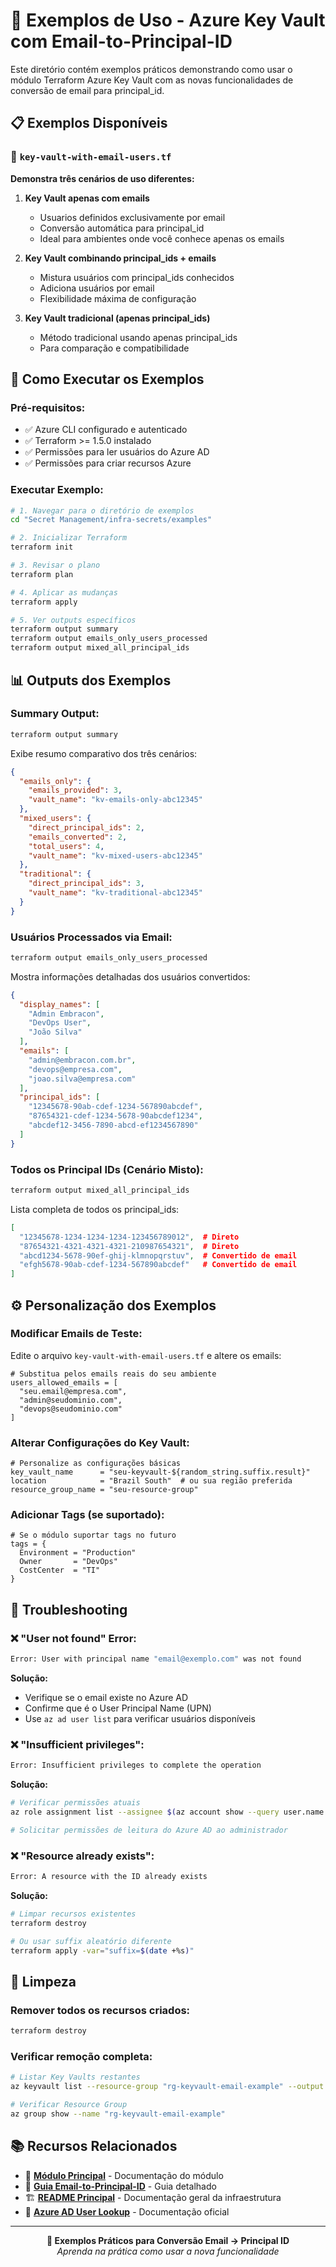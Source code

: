 # 📁 Exemplos de Uso - Azure Key Vault com Email-to-Principal-ID

Este diretório contém exemplos práticos demonstrando como usar o módulo Terraform Azure Key Vault com as novas funcionalidades de conversão de email para principal_id.

## 📋 Exemplos Disponíveis

### 🔹 `key-vault-with-email-users.tf`
**Demonstra três cenários de uso diferentes:**

1. **Key Vault apenas com emails**
   - Usuarios definidos exclusivamente por email
   - Conversão automática para principal_id
   - Ideal para ambientes onde você conhece apenas os emails

2. **Key Vault combinando principal_ids + emails**
   - Mistura usuários com principal_ids conhecidos
   - Adiciona usuários por email
   - Flexibilidade máxima de configuração

3. **Key Vault tradicional (apenas principal_ids)**
   - Método tradicional usando apenas principal_ids
   - Para comparação e compatibilidade

## 🚀 Como Executar os Exemplos

### **Pré-requisitos:**
- ✅ Azure CLI configurado e autenticado
- ✅ Terraform >= 1.5.0 instalado
- ✅ Permissões para ler usuários do Azure AD
- ✅ Permissões para criar recursos Azure

### **Executar Exemplo:**
```bash
# 1. Navegar para o diretório de exemplos
cd "Secret Management/infra-secrets/examples"

# 2. Inicializar Terraform
terraform init

# 3. Revisar o plano
terraform plan

# 4. Aplicar as mudanças
terraform apply

# 5. Ver outputs específicos
terraform output summary
terraform output emails_only_users_processed
terraform output mixed_all_principal_ids
```

## 📊 Outputs dos Exemplos

### **Summary Output:**
```bash
terraform output summary
```
Exibe resumo comparativo dos três cenários:
```json
{
  "emails_only": {
    "emails_provided": 3,
    "vault_name": "kv-emails-only-abc12345"
  },
  "mixed_users": {
    "direct_principal_ids": 2,
    "emails_converted": 2,
    "total_users": 4,
    "vault_name": "kv-mixed-users-abc12345"
  },
  "traditional": {
    "direct_principal_ids": 3,
    "vault_name": "kv-traditional-abc12345"
  }
}
```

### **Usuários Processados via Email:**
```bash
terraform output emails_only_users_processed
```
Mostra informações detalhadas dos usuários convertidos:
```json
{
  "display_names": [
    "Admin Embracon",
    "DevOps User",
    "João Silva"
  ],
  "emails": [
    "admin@embracon.com.br",
    "devops@empresa.com",
    "joao.silva@empresa.com"
  ],
  "principal_ids": [
    "12345678-90ab-cdef-1234-567890abcdef",
    "87654321-cdef-1234-5678-90abcdef1234",
    "abcdef12-3456-7890-abcd-ef1234567890"
  ]
}
```

### **Todos os Principal IDs (Cenário Misto):**
```bash
terraform output mixed_all_principal_ids
```
Lista completa de todos os principal_ids:
```json
[
  "12345678-1234-1234-1234-123456789012",  # Direto
  "87654321-4321-4321-4321-210987654321",  # Direto
  "abcd1234-5678-90ef-ghij-klmnopqrstuv",  # Convertido de email
  "efgh5678-90ab-cdef-1234-567890abcdef"   # Convertido de email
]
```

## ⚙️ Personalização dos Exemplos

### **Modificar Emails de Teste:**
Edite o arquivo `key-vault-with-email-users.tf` e altere os emails:

```hcl
# Substitua pelos emails reais do seu ambiente
users_allowed_emails = [
  "seu.email@empresa.com",
  "admin@seudominio.com",
  "devops@seudominio.com"
]
```

### **Alterar Configurações do Key Vault:**
```hcl
# Personalize as configurações básicas
key_vault_name      = "seu-keyvault-${random_string.suffix.result}"
location            = "Brazil South"  # ou sua região preferida
resource_group_name = "seu-resource-group"
```

### **Adicionar Tags (se suportado):**
```hcl
# Se o módulo suportar tags no futuro
tags = {
  Environment = "Production"
  Owner       = "DevOps"
  CostCenter  = "TI"
}
```

## 🚨 Troubleshooting

### **❌ "User not found" Error:**
```bash
Error: User with principal name "email@exemplo.com" was not found
```
**Solução:**
- Verifique se o email existe no Azure AD
- Confirme que é o User Principal Name (UPN)
- Use `az ad user list` para verificar usuários disponíveis

### **❌ "Insufficient privileges":**
```bash
Error: Insufficient privileges to complete the operation
```
**Solução:**
```bash
# Verificar permissões atuais
az role assignment list --assignee $(az account show --query user.name -o tsv)

# Solicitar permissões de leitura do Azure AD ao administrador
```

### **❌ "Resource already exists":**
```bash
Error: A resource with the ID already exists
```
**Solução:**
```bash
# Limpar recursos existentes
terraform destroy

# Ou usar suffix aleatório diferente
terraform apply -var="suffix=$(date +%s)"
```

## 🧹 Limpeza

### **Remover todos os recursos criados:**
```bash
terraform destroy
```

### **Verificar remoção completa:**
```bash
# Listar Key Vaults restantes
az keyvault list --resource-group "rg-keyvault-email-example" --output table

# Verificar Resource Group
az group show --name "rg-keyvault-email-example"
```

## 📚 Recursos Relacionados

- 📖 [**Módulo Principal**](../module/README.md) - Documentação do módulo
- 🔧 [**Guia Email-to-Principal-ID**](../module/TERRAFORM-EMAIL-TO-PRINCIPAL-ID.md) - Guia detalhado
- 🏗️ [**README Principal**](../README.md) - Documentação geral da infraestrutura
- 🔐 [**Azure AD User Lookup**](https://registry.terraform.io/providers/hashicorp/azuread/latest/docs/data-sources/user) - Documentação oficial

---

<p align="center">
  <strong>🎯 Exemplos Práticos para Conversão Email → Principal ID</strong><br>
  <em>Aprenda na prática como usar a nova funcionalidade</em>
</p>
